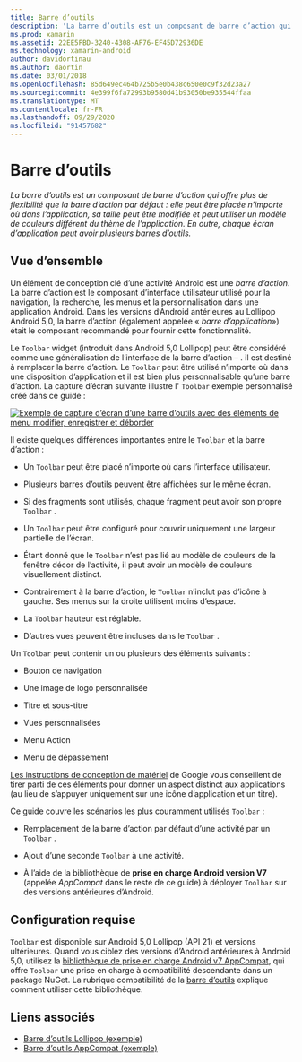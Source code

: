 ```yaml
---
title: Barre d’outils
description: 'La barre d’outils est un composant de barre d’action qui offre plus de flexibilité que la barre d’action par défaut : elle peut être placée n’importe où dans l’application, sa taille peut être modifiée et peut utiliser un modèle de couleurs différent du thème de l’application. En outre, chaque écran d’application peut avoir plusieurs barres d’outils.'
ms.prod: xamarin
ms.assetid: 22EE5FBD-3240-4308-AF76-EF45D72936DE
ms.technology: xamarin-android
author: davidortinau
ms.author: daortin
ms.date: 03/01/2018
ms.openlocfilehash: 85d649ec464b725b5e0b438c650e0c9f32d23a27
ms.sourcegitcommit: 4e399f6fa72993b9580d41b93050be935544ffaa
ms.translationtype: MT
ms.contentlocale: fr-FR
ms.lasthandoff: 09/29/2020
ms.locfileid: "91457682"
---
```

# <a name="toolbar"></a>Barre d’outils

_La barre d’outils est un composant de barre d’action qui offre plus de flexibilité que la barre d’action par défaut : elle peut être placée n’importe où dans l’application, sa taille peut être modifiée et peut utiliser un modèle de couleurs différent du thème de l’application. En outre, chaque écran d’application peut avoir plusieurs barres d’outils._

## <a name="overview"></a>Vue d’ensemble

Un élément de conception clé d’une activité Android est une *barre d’action*. La barre d’action est le composant d’interface utilisateur utilisé pour la navigation, la recherche, les menus et la personnalisation dans une application Android. Dans les versions d’Android antérieures au Lollipop Android 5,0, la barre d’action (également appelée « *barre d’application*») était le composant recommandé pour fournir cette fonctionnalité. 

Le `Toolbar` widget (introduit dans Android 5,0 Lollipop) peut être considéré comme une généralisation de l’interface de la barre d’action &ndash; . il est destiné à remplacer la barre d’action. Le `Toolbar` peut être utilisé n’importe où dans une disposition d’application et il est bien plus personnalisable qu’une barre d’action. La capture d’écran suivante illustre l' `Toolbar` exemple personnalisé créé dans ce guide : 

[![Exemple de capture d’écran d’une barre d’outils avec des éléments de menu modifier, enregistrer et déborder](images/01-toolbar-sml.png)](images/01-toolbar.png#lightbox)

Il existe quelques différences importantes entre le `Toolbar` et la barre d’action : 

- Un `Toolbar` peut être placé n’importe où dans l’interface utilisateur.

- Plusieurs barres d’outils peuvent être affichées sur le même écran.

- Si des fragments sont utilisés, chaque fragment peut avoir son propre `Toolbar` . 

- Un `Toolbar` peut être configuré pour couvrir uniquement une largeur partielle de l’écran. 

- Étant donné que le `Toolbar` n’est pas lié au modèle de couleurs de la fenêtre décor de l’activité, il peut avoir un modèle de couleurs visuellement distinct. 

- Contrairement à la barre d’action, le `Toolbar` n’inclut pas d’icône à gauche. Ses menus sur la droite utilisent moins d’espace. 

- La `Toolbar` hauteur est réglable. 

- D’autres vues peuvent être incluses dans le `Toolbar` . 

Un `Toolbar` peut contenir un ou plusieurs des éléments suivants : 

- Bouton de navigation

- Une image de logo personnalisée

- Titre et sous-titre

- Vues personnalisées

- Menu Action

- Menu de dépassement

[Les instructions de conception de matériel](https://material.google.com/) de Google vous conseillent de tirer parti de ces éléments pour donner un aspect distinct aux applications (au lieu de s’appuyer uniquement sur une icône d’application et un titre). 

Ce guide couvre les scénarios les plus couramment utilisés `Toolbar` :

- Remplacement de la barre d’action par défaut d’une activité par un `Toolbar` . 

- Ajout d’une seconde `Toolbar` à une activité.

- À l’aide de la bibliothèque de **prise en charge Android version V7** (appelée *AppCompat* dans le reste de ce guide) à déployer   `Toolbar` sur des versions antérieures d’Android. 

## <a name="requirements"></a>Configuration requise

`Toolbar` est disponible sur Android 5,0 Lollipop (API 21) et versions ultérieures. Quand vous ciblez des versions d’Android antérieures à Android 5,0, utilisez la [bibliothèque de prise en charge Android v7 AppCompat](https://www.nuget.org/packages/Xamarin.Android.Support.v7.AppCompat/), qui offre `Toolbar` une prise en charge à compatibilité descendante dans un package NuGet. 
La rubrique compatibilité de la [barre d’outils](~/android/user-interface/controls/tool-bar/toolbar-compatibility.md) explique comment utiliser cette bibliothèque. 

## <a name="related-links"></a>Liens associés

- [Barre d’outils Lollipop (exemple)](/samples/xamarin/monodroid-samples/android50-toolbar)
- [Barre d’outils AppCompat (exemple)](/samples/xamarin/monodroid-samples/supportv7-appcompat-toolbar)